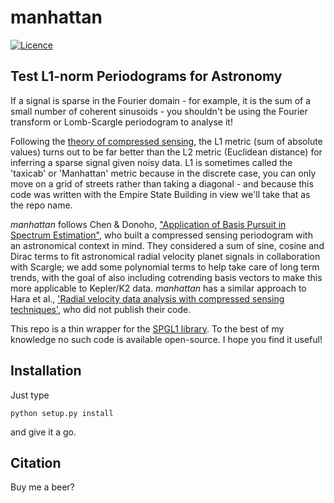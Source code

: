 # manhattan
[![Licence](https://img.shields.io/badge/License-LGPL%20v2.1-blue.svg?style=flat)](https://www.gnu.org/licenses/old-licenses/lgpl-2.1.html)


## Test L1-norm Periodograms for Astronomy

If a signal is sparse in the Fourier domain - for example, it is the sum of a small number of coherent sinusoids - you shouldn't be using the Fourier transform or Lomb-Scargle periodogram to analyse it! 

Following the [theory of compressed sensing](https://arxiv.org/abs/math/0503066), the L1 metric (sum of absolute values) turns out to be far better than the L2 metric (Euclidean distance) for inferring a sparse signal given noisy data. L1 is sometimes called the 'taxicab' or 'Manhattan' metric because in the discrete case, you can only move on a grid of streets rather than taking a diagonal - and because this code was written with the Empire State Building in view we'll take that as the repo name. 

*manhattan* follows Chen & Donoho, ["Application of Basis Pursuit in Spectrum Estimation"](http://ieeexplore.ieee.org/document/681827/), who built a compressed sensing periodogram with an astronomical context in mind. They considered a sum of sine, cosine and Dirac terms to fit astronomical radial velocity planet signals in collaboration with Scargle; we add some polynomial terms to help take care of long term trends, with the goal of also including cotrending basis vectors to make this more applicable to Kepler/K2 data. *manhattan* has a similar approach to Hara et al., ['Radial velocity data analysis with compressed sensing techniques'](http://adsabs.harvard.edu/abs/2017MNRAS.464.1220H), who did not publish their code. 

This repo is a thin wrapper for the [SPGL1 library](https://github.com/drrelyea/SPGL1_python_port). To the best of my knowledge no such code is available open-source. I hope you find it useful! 


## Installation

Just type 

`python setup.py install` 

and give it a go.

## Citation

Buy me a beer?